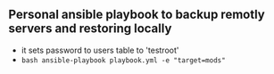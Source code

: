 ## Personal ansible playbook to backup remotly servers and restoring locally
* it sets password to users table to 'testroot'
* ```bash ansible-playbook playbook.yml -e "target=mods" ```